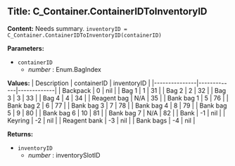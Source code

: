 ## Title: C_Container.ContainerIDToInventoryID

**Content:**
Needs summary.
`inventoryID = C_Container.ContainerIDToInventoryID(containerID)`

**Parameters:**
- `containerID`
  - *number* : Enum.BagIndex

**Values:**
| Description   | containerID | inventoryID |
|---------------|-------------|-------------|
| Backpack      | 0           | nil         |
| Bag 1         | 1           | 31          |
| Bag 2         | 2           | 32          |
| Bag 3         | 3           | 33          |
| Bag 4         | 4           | 34          |
| Reagent bag   | N/A         | 35          |
| Bank bag 1    | 5           | 76          |
| Bank bag 2    | 6           | 77          |
| Bank bag 3    | 7           | 78          |
| Bank bag 4    | 8           | 79          |
| Bank bag 5    | 9           | 80          |
| Bank bag 6    | 10          | 81          |
| Bank bag 7    | N/A         | 82          |
| Bank          | -1          | nil         |
| Keyring       | -2          | nil         |
| Reagent bank  | -3          | nil         |
| Bank bags     | -4          | nil         |

**Returns:**
- `inventoryID`
  - *number* : inventorySlotID